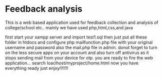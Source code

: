 # Feedback analysis
This is a web based application used for feedback collection and analysis of college/school etc.. mainly we have used php,html,css,and java

first start your xampp server and import test1.sql then just put all these folder in htdocs and configure php mailfunction.php file with your original username and password also the mail.php file in admin. 
donot forget to turn on the less secure apps on your account and also turn off antivirus as it stops sending mail from your device for otp.
you are ready to fire the web application... search loaclhost/myproject/home.html
now you have everything ready just enjoy!!!!!!!
